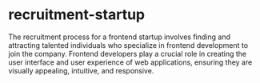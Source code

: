 # recruitment-startup
The recruitment process for a frontend startup involves finding and attracting talented individuals who specialize in frontend development to join the company. Frontend developers play a crucial role in creating the user interface and user experience of web applications, ensuring they are visually appealing, intuitive, and responsive.
